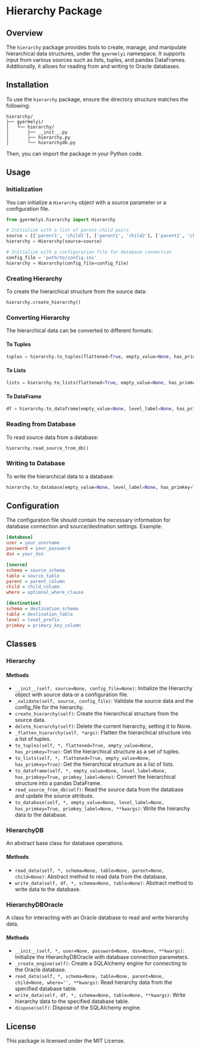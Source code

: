 # Hierarchy Package

## Overview

The `hierarchy` package provides tools to create, manage, and manipulate hierarchical data structures, under the `gyermelyi` namespace. It supports input from various sources such as lists, tuples, and pandas DataFrames. Additionally, it allows for reading from and writing to Oracle databases.

## Installation

To use the `hierarchy` package, ensure the directory structure matches the following:

```
hierarchy/
├── gyermelyi/
│   └── hierarchy/
│       ├── __init__.py
│       ├── hierarchy.py
│       └── hierarchydb.py
```

Then, you can import the package in your Python code.

## Usage

### Initialization

You can initialize a `Hierarchy` object with a source parameter or a configuration file.

```python
from gyermelyi.hierarchy import Hierarchy

# Initialize with a list of parent-child pairs
source = [['parent1', 'child1'], ['parent1', 'child2'], ['parent2', 'child3']]
hierarchy = Hierarchy(source=source)

# Initialize with a configuration file for database connection
config_file = 'path/to/config.ini'
hierarchy = Hierarchy(config_file=config_file)
```

### Creating Hierarchy

To create the hierarchical structure from the source data:

```python
hierarchy.create_hierarchy()
```

### Converting Hierarchy

The hierarchical data can be converted to different formats:

#### To Tuples

```python
tuples = hierarchy.to_tuples(flattened=True, empty_value=None, has_primkey=True)
```

#### To Lists

```python
lists = hierarchy.to_lists(flattened=True, empty_value=None, has_primkey=True)
```

#### To DataFrame

```python
df = hierarchy.to_dataframe(empty_value=None, level_label=None, has_primkey=True, primkey_label=None)
```

### Reading from Database

To read source data from a database:

```python
hierarchy.read_source_from_db()
```

### Writing to Database

To write the hierarchical data to a database:

```python
hierarchy.to_database(empty_value=None, level_label=None, has_primkey=True, primkey_label=None)
```

## Configuration

The configuration file should contain the necessary information for database connection and source/destination settings. Example:

```ini
[database]
user = your_username
password = your_password
dsn = your_dsn

[source]
schema = source_schema
table = source_table
parent = parent_column
child = child_column
where = optional_where_clause

[destination]
schema = destination_schema
table = destination_table
level = level_prefix
primkey = primary_key_column
```

## Classes

### Hierarchy

#### Methods

- `__init__(self, source=None, config_file=None)`: Initialize the Hierarchy object with source data or a configuration file.
- `_validate(self, source, config_file)`: Validate the source data and the config_file for the hierarchy.
- `create_hierarchy(self)`: Create the hierarchical structure from the source data.
- `delete_hierarchy(self)`: Delete the current hierarchy, setting it to None.
- `_flatten_hierarchy(self, *args)`: Flatten the hierarchical structure into a list of tuples.
- `to_tuples(self, *, flattened=True, empty_value=None, has_primkey=True)`: Get the hierarchical structure as a set of tuples.
- `to_lists(self, *, flattened=True, empty_value=None, has_primkey=True)`: Get the hierarchical structure as a list of lists.
- `to_dataframe(self, *, empty_value=None, level_label=None, has_primkey=True, primkey_label=None)`: Convert the hierarchical structure into a pandas DataFrame.
- `read_source_from_db(self)`: Read the source data from the database and update the source attribute.
- `to_database(self, *, empty_value=None, level_label=None, has_primkey=True, primkey_label=None, **kwargs)`: Write the hierarchy data to the database.

### HierarchyDB

An abstract base class for database operations.

#### Methods

- `read_data(self, *, schema=None, table=None, parent=None, child=None)`: Abstract method to read data from the database.
- `write_data(self, df, *, schema=None, table=None)`: Abstract method to write data to the database.

### HierarchyDBOracle

A class for interacting with an Oracle database to read and write hierarchy data.

#### Methods

- `__init__(self, *, user=None, password=None, dsn=None, **kwargs)`: Initialize the HierarchyDBOracle with database connection parameters.
- `_create_engine(self)`: Create a SQLAlchemy engine for connecting to the Oracle database.
- `read_data(self, *, schema=None, table=None, parent=None, child=None, where='', **kwargs)`: Read hierarchy data from the specified database table.
- `write_data(self, df, *, schema=None, table=None, **kwargs)`: Write hierarchy data to the specified database table.
- `dispose(self)`: Dispose of the SQLAlchemy engine.

## License

This package is licensed under the MIT License.
